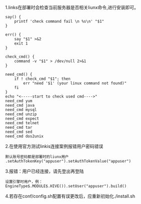 1.links在部署时会检查当前服务器是否相关liunx命令,进行安装即可。

    say() {
        printf 'check command fail \n %s\n' "$1"
    }
    
    err() {
        say "$1" >&2
        exit 1
    }
    
    check_cmd() {
        command -v "$1" > /dev/null 2>&1
    }
    
    need_cmd() {
        if ! check_cmd "$1"; then
            err "need '$1' (your linux command not found)"
        fi
    }
    echo "<-----start to check used cmd---->"
    need_cmd yum
    need_cmd java
    need_cmd mysql
    need_cmd unzip
    need_cmd expect
    need_cmd telnet
    need_cmd tar
    need_cmd sed
    need_cmd dos2unix
    
2.在使用官方测试linkis连接案例报错用户密码错误

    默认账号密码都是部署时的liunx用户
    .setAuthTokenKey("appuser").setAuthTokenValue("appuser")
    
3.报错：用户已经连接，请先登出再登陆

    设置引擎时用户，例：EngineType$.MODULE$.HIVE()).setUser("appuser").build()
    
4.若存在conf/config.sh配置有误更改后，应重新初始化./install.sh

    
